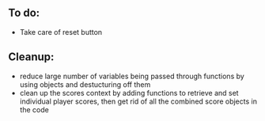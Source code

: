 ## To do:

- Take care of reset button

## Cleanup:

- reduce large number of variables being passed through functions by using objects and destucturing off them
- clean up the scores context by adding functions to retrieve and set individual player scores, then get rid of all the combined score objects in the code
